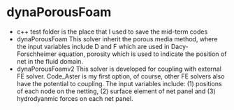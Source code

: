 # dynaPorousFoam

- c++ test folder is the place that I used to save the mid-term codes
- dynaPorousFoam
    This solver inherit the porous media method, where the input variables include D and F which are used in Dacy-Forschheimer equation, porosity which is used to indicate the position of net in the fluid domain. 
- dynaPorousFoamv2 
    This solver is developed for coupling with external FE solver. Code_Aster is my first option, of course, other FE solvers also have the potential to coupling. 
    The input variables include: (1) positions of each node on the netting, (2) surface element of net panel and (3) hydrodyanmic forces on each net panel.
    
